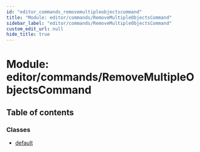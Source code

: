 ```yaml
---
id: "editor_commands_removemultipleobjectscommand"
title: "Module: editor/commands/RemoveMultipleObjectsCommand"
sidebar_label: "editor/commands/RemoveMultipleObjectsCommand"
custom_edit_url: null
hide_title: true
---
```


# Module: editor/commands/RemoveMultipleObjectsCommand

## Table of contents

### Classes

- [default](../classes/editor_commands_removemultipleobjectscommand.default.md)
